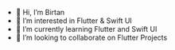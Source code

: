 - 👋 Hi, I’m Birtan
- 👀 I’m interested in Flutter & Swift UI
- 🌱 I’m currently learning Flutter and Swift UI
- 💞️ I’m looking to collaborate on Flutter Projects

<!---
birtandeveloper/birtandeveloper is a ✨ special ✨ repository because its `README.md` (this file) appears on your GitHub profile.
You can click the Preview link to take a look at your changes.
--->
